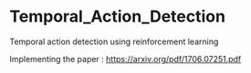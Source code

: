 # Temporal_Action_Detection
Temporal action detection using reinforcement learning

Implementing the paper : https://arxiv.org/pdf/1706.07251.pdf
